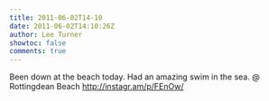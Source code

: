 ```yaml
---
title: 2011-06-02T14-10
date: 2011-06-02T14:10:26Z
author: Lee Turner
showtoc: false
comments: true
---
```


Been down at the beach today. Had an amazing swim in the sea.   @ Rottingdean Beach http://instagr.am/p/FEnOw/

